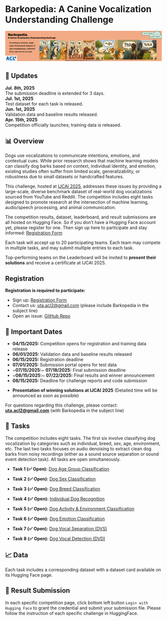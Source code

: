 # Barkopedia: A Canine Vocalization Understanding Challenge <!-- omit from toc -->

<img src="static/images/overall_banner.png" width="900px">

## 📣 Updates

**Jul. 8th, 2025**\
The submission deadline is extended for 3 days.\
**Jul. 1st, 2025**\
Test dataset for each task is released.\
**Jun. 1st, 2025**\
Validation data and baseline results released.\
**Apr. 15th, 2025**\
Competition officially launches; training data is released.

## 📊 Overview

Dogs use vocalizations to communicate intentions, emotions, and contextual cues. While prior research shows that machine learning models can classify dog barks based on context, individual identity, and emotion, existing studies often suffer from limited scale, generalizability, or robustness due to small datasets or handcrafted features.

This challenge, hosted at [IJCAI 2025](https://2025.ijcai.org/), addresses these issues by providing a large-scale, diverse benchmark dataset of real-world dog vocalizations sourced from YouTube and Reddit. The competition includes eight tasks designed to promote research at the intersection of machine learning, audio/speech processing, and animal communication.

The competition results, dataset, leaderboard, and result submissions are all hosted on Hugging Face. So if you don’t have a Hugging Face account yet, please register for one. Then sign up here to participate and stay informed: [Registration Form](https://forms.office.com/r/0ZmFjYnW2p)

Each task will accept up to 20 participating teams. Each team may compete in multiple tasks, and may submit multiple entries to each task.

Top-performing teams on the Leaderboard will be invited to **present their solutions** and receive a
certificate at IJCAI 2025.

<!-- ## 🥇 Detailed Leaderboard
[Public Leaderboard](https://safe-challenge-leaderboard-public.hf.space)
<iframe
	src="https://safe-challenge-leaderboard-public.hf.space"
	frameborder="0"
	width="850"
	height="450"
></iframe> 
-->

## Registration


**Registration is required to participate:**
- Sign up: [Registration Form](https://forms.office.com/r/0ZmFjYnW2p)
- Contact us: uta.acl2@gmail.com (please include Barkopedia in the subject line)
- Open an issue: [GitHub Repo](https://github.com/uta-acl2/Barkopedia)

## 📜 Important Dates

- **04/15/2025:** Competition opens for registration and training data release  
- **06/01/2025:** Validation data and baseline results released  
- **06/15/2025:** Registration deadline  
- **07/01/2025:** Submission portal opens for test data  
- ~**07/15/2025:**~ **07/18/2025:** Final submission deadline  
- ~**08/15/2025:**~ **07/22/2025:** Final results and winner announcement  
- **08/15/2025:** Deadline for challenge reports and code submission
  
+ **Presentation of winning solutions at IJCAI 2025** (Detailed time will be announced as soon as possible)

For questions regarding this challenge, please contact: **uta.acl2@gmail.com** (with Barkopedia
in the subject line)

## 📝 Tasks

The competition includes eight tasks. The first six involve classifying dog vocalization by categories such as individual, breed, sex, age, environment, etc. The last two tasks focuses on audio denoising to extract clean dog barks from noisy recordings (either as a sound source separation or sound event
detection task). All tasks are open simultaneously.

- **Task 1 (✅ Open):** [Dog Age Group Classification](https://huggingface.co/spaces/ArlingtonCL2/BarkopediaDogAgeGroupClassification)

- **Task 2 (✅ Open):** [Dog Sex Classification](https://huggingface.co/spaces/ArlingtonCL2/BarkopediaDogSexClassification)

- **Task 3 (✅ Open):** [Dog Breed Classification](https://huggingface.co/spaces/ArlingtonCL2/BarkopediaDogBreedClassification)

- **Task 4 (✅ Open):** [Individual Dog Recognition](https://huggingface.co/spaces/ArlingtonCL2/BarkopediaIndividualDogRecognition)

- **Task 5 (✅ Open):** [Dog Activity & Environment Classification](https://huggingface.co/spaces/ArlingtonCL2/Barkopedia_DogActivityEnvironmentClassification)

- **Task 6 (✅ Open):** [Dog Emotion Classification](https://huggingface.co/spaces/ArlingtonCL2/BarkopediaDogEmotionClassification)

- **Task 7 (✅ Open):** [Dog Vocal Separation (DVS)](https://huggingface.co/spaces/ArlingtonCL2/Barkopedia-Dog_Vocal_Separation)

- **Task 8 (✅ Open):** [Dog Vocal Detection (DVD)](https://huggingface.co/spaces/ArlingtonCL2/BarkopediaDogVocalDetectionChallenge)

## 📈 Data

Each task includes a corresponding dataset with a dataset card available on its Hugging Face page.

## 🤖 Result Submission

In each specific competition page, click bottom left button `Login with Hugging Face` to grant the credential and submit your submission file. Please follow the instruction of each specific challenge in HuggingFace.

